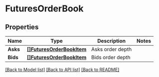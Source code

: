 # FuturesOrderBook

## Properties

Name | Type | Description | Notes
------------ | ------------- | ------------- | -------------
**Asks** | [**[]FuturesOrderBookItem**](futures_order_book_item.md) | Asks order depth | 
**Bids** | [**[]FuturesOrderBookItem**](futures_order_book_item.md) | Bids order depth | 

[[Back to Model list]](../README.md#documentation-for-models) [[Back to API list]](../README.md#documentation-for-api-endpoints) [[Back to README]](../README.md)


